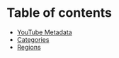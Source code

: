 # Table of contents

* [YouTube Metadata](README.md)
* [Categories](categories.md)
* [Regions](regions.md)